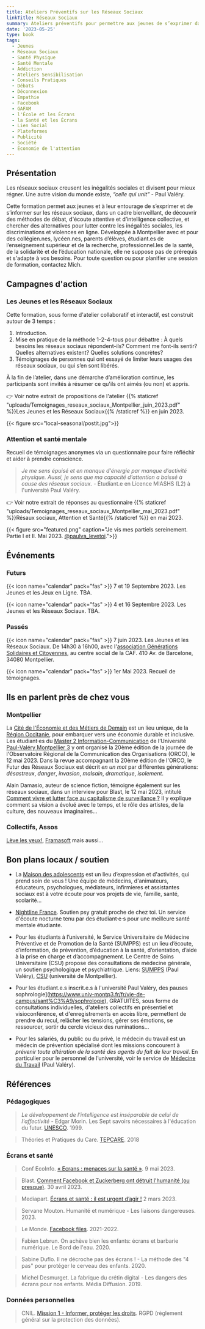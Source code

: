 ```yaml
---
title: Ateliers Préventifs sur les Réseaux Sociaux
linkTitle: Réseaux Sociaux
summary: Ateliers préventifs pour permettre aux jeunes de s’exprimer dans un cadre bienveillant, et s’informer, pour sensibiliser aux alternatives aux réseaux sociaux, ouvert au public.
date: '2023-05-25'
type: book
tags:
  - Jeunes
  - Réseaux Sociaux
  - Santé Physique
  - Santé Mentale
  - Addiction
  - Ateliers Sensibilisation
  - Conseils Pratiques
  - Débats
  - Déconnexion
  - Empathie
  - Facebook
  - GAFAM
  - l'École et les Écrans
  - la Santé et les Écrans
  - Lien Social
  - Plateformes
  - Publicité
  - Société
  - Économie de l'attention
---
```


## Présentation

Les réseaux sociaux creusent les inégalités sociales et divisent pour mieux régner. Une autre vision du monde existe, <i>“celle qui unit”</i> - Paul Valéry.

Cette formation permet aux jeunes et à leur entourage de s’exprimer et de s’informer sur les réseaux sociaux, dans un cadre bienveillant, de découvrir des méthodes de débat, d'écoute attentive et d’intelligence collective, et chercher des alternatives pour lutter contre les inégalités sociales, les discriminations et violences en ligne. Développée à Montpellier avec et pour des collégien.nes, lycéen.nes, parents d’élèves, étudiant.es de l’enseignement supérieur et de la recherche, professionnel.les de la santé, de la solidarité et de l’éducation nationale, elle ne suppose pas de prérequis et s'adapte à vos besoins. Pour toute question ou pour planifier une session de formation, contactez Mich.

## Campagnes d'action

### Les Jeunes et les Réseaux Sociaux

Cette formation, sous forme d'atelier collaboratif et interactif, est construit autour de 3 temps : 

1. Introduction.
2. Mise en pratique de la méthode 1-2-4-tous pour débattre : À quels besoins les réseaux sociaux répondent-ils? Comment me font-ils sentir? Quelles alternatives existent? Quelles solutions concrètes?
3. Témoignages de personnes qui ont essayé de limiter leurs usages des réseaux sociaux, ou qui s’en sont libérés.

À la fin de l’atelier, dans une démarche d’amélioration continue, les participants sont invités à résumer ce qu'ils ont aimés (ou non) et appris.

👉 Voir notre extrait de propositions de l'atelier {{% staticref "uploads/Temoignages_reseaux_sociaux_Montpellier_juin_2023.pdf" %}}Les Jeunes et les Réseaux Sociaux{{% /staticref %}} en juin 2023.

{{< figure src="local-seasonal/postit.jpg">}}

### Attention et santé mentale

Recueil de témoignages anonymes via un questionnaire pour faire réfléchir et aider à prendre conscience.

> _Je me sens épuisé et en manque d'énergie par manque d'activité physique. Aussi, je sens que ma capacité d'attention a baissé à cause des réseaux sociaux._ - Étudiant.e en Licence MIASHS (L2) à l'université Paul Valéry.

👉 Voir notre extrait de réponses au questionnaire {{% staticref "uploads/Temoignages_reseaux_sociaux_Montpellier_mai_2023.pdf" %}}Résaux sociaux, Attention et Santé{{% /staticref %}} en mai 2023.

{{< figure src="featured.png" caption="Je vis mes partiels sereinement. Partie I et II. Mai 2023. [@paulva_levetoi](https://www.instagram.com/paulva_levetoi/).">}}

## Événements

### Futurs

{{< icon name="calendar" pack="fas" >}} 7 et 19 Septembre 2023. Les Jeunes et les Jeux en Ligne. TBA.

{{< icon name="calendar" pack="fas" >}} 4 et 16 Septembre 2023. Les Jeunes et les Réseaux Sociaux. TBA.

### Passés

{{< icon name="calendar" pack="fas" >}} 7 juin 2023. Les Jeunes et les Réseaux Sociaux. De 14h30 à 16h00, avec l'[association Générations Solidaires et Citoyennes](https://www.jeveuxaider.gouv.fr/organisations/4859-generations-solidaires-et-citoyennes), au centre social de la CAF. 410 Av. de Barcelone, 34080 Montpellier. 

{{< icon name="calendar" pack="fas" >}} 1er Mai 2023. Recueil de témoignages.

## Ils en parlent près de chez vous

### Montpellier

La [Cité de l'Économie et des Métiers de Demain](https://www.citedeleco.laregion.fr/) est un lieu unique, de la [Région Occitanie](https://www.laregion.fr/), pour embarquer vers une économie durable et inclusive. Les étudiant·es du [Master 2 Information-Communication](https://itic.www.univ-montp3.fr/fr/formation/masters/masters-info-com-cno-compaq-cpo) de l’Université [Paul-Valéry Montpellier 3](https://www.univ-montp3.fr/) y ont organisé la 20ème édition de la journée de l'Observatoire Régional de la Communication des Organisations (ORCO), le 12 mai 2023. Dans la revue accompagnant la 20ème édition de l'ORCO, le Futur des Réseaux Sociaux est décrit <i>en un mot</i> par différentes générations: <i>désastreux</i>, <i>danger</i>, <i>invasion</i>, <i>malsain</i>, <i>dramatique</i>, <i>isolement</i>.

Alain Damasio, auteur de science fiction, témoigne également sur les réseaux sociaux, dans un interview pour Blast, le 12 mai 2023, intitulé [Comment vivre et lutter face au capitalisme de surveillance ?](https://www.blast-info.fr/emissions/2023/comment-vivre-et-lutter-face-au-capitalisme-de-surveillance-n6ikLh60SOONUvL90mXXTg) Il y explique comment sa vision a évolué avec le temps, et le rôle des artistes, de la culture, des nouveaux imaginaires...

### Collectifs, Assos

[Lève les yeux!](https://www.levelesyeux.com/), [Framasoft](https://framasoft.org/fr/) mais aussi...

## Bon plans locaux / soutien

- La [Maison des adolescents](https://mda34.org/) est un lieu d’expression et d'activités, qui prend soin de vous ! Une équipe de médecins, d'animateurs, éducateurs, psychologues, médiateurs, infirmieres et assistantes sociaux est à votre écoute pour vos projets de vie, famille, santé, scolarité... 

- [Nightline France](https://www.nightline.fr/). Soutien psy gratuit proche de chez toi. Un service d'écoute nocturne tenu par des étudiant·e·s pour une meilleure santé mentale étudiante.

- Pour les étudiants à l’université, le Service Universitaire de Médecine Préventive et de Promotion de la Santé (SUMPPS) est un lieu d’écoute, d’information, de prévention, d’éducation à la santé, d’orientation, d’aide à la prise en charge et d’accompagnement. Le Centre de Soins Universitaire (CSU) propose des consultations de médecine générale, un soutien psychologique et psychiatrique. Liens: [SUMPPS](https://univ-montp3.fr/fr/vie-de-campus/sant%C3%A9/la-sant%C3%A9-des-%C3%A9tudiants) (Paul Valéry), [CSU](https://www.umontpellier.fr/en/campus/sante-social-et-handicap/centre-de-soins-universitaire) (université de Montpellier).

- Pour les étudiant.e.s inscrit.e.s à l'université Paul Valéry, des pauses sophrologie](https://www.univ-montp3.fr/fr/vie-de-campus/sant%C3%A9/sophrologie), GRATUITES, sous forme de consultations individuelles, d'ateliers collectifs en présentiel et visioconférence, et d'enregistrements en accès libre, permettent de prendre du recul, relâcher les tensions, gérer ses émotions, se ressourcer, sortir du cercle vicieux des ruminations…

- Pour les salariés, du public ou du privé, le médecin du travail est un médecin de prévention spécialisé dont les missions concourent à <i>prévenir toute altération de la santé des agents du fait de leur travail</i>. En particulier pour le personnel de l’université, voir le service de [Médecine du Travail](https://www.univ-montp3.fr/fr/vie-de-campus/sant%C3%A9/m%C3%A9decine-du-travail) (Paul Valéry).

## Références

### Pédagogiques

> _Le développement de l'intelligence est inséparable de celui de l'affectivité_ - Edgar Morin. Les Sept savoirs nécessaires à l'éducation du futur. [UNESCO](https://unesdoc.unesco.org/ark:/48223/pf0000117740_fre). 1999.

> Théories et Pratiques du Care. [TEPCARE](https://tepcare.hypotheses.org/). 2018

### Écrans et santé

> Conf EcoInfo. [« Ecrans : menaces sur la santé »](https://ecoinfo.cnrs.fr/2023/02/27/conf-ecoinfo-ecrans-menaces-sur-la-sante-09-mai-2023/). 9 mai 2023. 

> Blast. [Comment Facebook et Zuckerberg ont détruit l'humanité (ou presque)](https://www.blast-info.fr/emissions/2023/comment-facebook-et-zuckerberg-ont-detruit-lhumanite-ou-presque-FYRVvhKnS1SKXpoROGTGMg). 30 avril 2023.

> Mediapart. [Écrans et santé : il est urgent d’agir !](https://blogs.mediapart.fr/emmanuel-prados/blog/020323/ecrans-et-sante-il-est-urgent-d-agir) 2 mars 2023.

> Servane Mouton. Humanité et numérique - Les liaisons dangereuses. 2023.

> Le Monde. [Facebook files](https://www.lemonde.fr/facebook-files/). 2021-2022.

> Fabien Lebrun. On achève bien les enfants: écrans et barbarie numérique. Le Bord de l'eau. 2020.

> Sabine Duflo. Il ne décroche pas des écrans ! - La méthode des "4 pas" pour protéger le cerveau des enfants. 2020.

> Michel Desmurget. La fabrique du crétin digital - Les dangers des écrans pour nos enfants. Média Diffusion. 2019.

### Données personnelles

> CNIL. [Mission 1 - Informer, protéger les droits](https://www.cnil.fr/fr/mission-1-informer-proteger-les-droits). RGPD (règlement général sur la protection des données).
